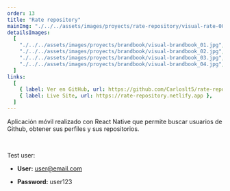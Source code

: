 ```yaml
---
order: 13
title: "Rate repository"
mainImg: "./../../assets/images/proyects/rate-repository/visual-rate-00.webp"
detailsImages:
  [
    "./../../assets/images/proyects/brandbook/visual-brandbook_01.jpg",
    "./../../assets/images/proyects/brandbook/visual-brandbook_02.jpg",
    "./../../assets/images/proyects/brandbook/visual-brandbook_03.jpg",
    "./../../assets/images/proyects/brandbook/visual-brandbook_04.jpg",
  ]
links:
  [
    { label: Ver en GitHub, url: https://github.com/Carloslt5/rate-repository-app },
    { label: Live Site, url: https://rate-repository.netlify.app },
  ]
---
```


Aplicación móvil realizado con React Native que permite buscar usuarios de Github, obtener sus perfiles y sus repositorios.

<br/>

Test user:

- **User:** user@email.com

- **Password:** user123
